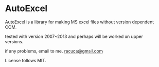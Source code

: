 # AutoExcel
AutoExcel is a library for making MS excel files without version dependent COM.

tested with version 2007~2013 and perhaps will be worked on upper versions.

if any problems, email to me.  <racuca@gmail.com>

License follows MIT.

